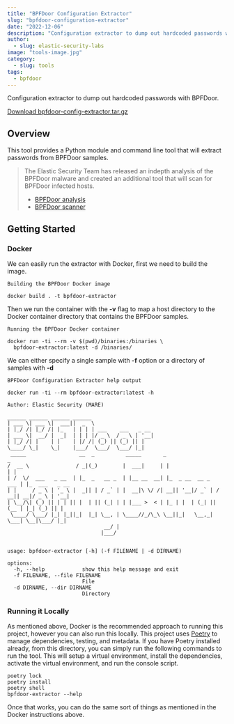 ```yaml
---
title: "BPFDoor Configuration Extractor"
slug: "bpfdoor-configuration-extractor"
date: "2022-12-06"
description: "Configuration extractor to dump out hardcoded passwords with BPFDoor."
author:
  - slug: elastic-security-labs
image: "tools-image.jpg"
category:
  - slug: tools
tags:
  - bpfdoor
---
```


Configuration extractor to dump out hardcoded passwords with BPFDoor.

[Download bpfdoor-config-extractor.tar.gz](https://assets.contentstack.io/v3/assets/bltefdd0b53724fa2ce/blt3f57100ade3473c5/62882ccdb4fa6b61ed70ba87/bpfdoor-config-extractor.tar.gz)

## Overview

This tool provides a Python module and command line tool that will extract passwords from BPFDoor samples.

> The Elastic Security Team has released an indepth analysis of the BPFDoor malware and created an additional tool that will scan for BPFDoor infected hosts.
>
> - [BPFDoor analysis](https://bookish-bassoon-c37be003.pages.github.io/intelligence/2022/05/04.bpfdoor/article/)
> - [BPFDoor scanner](https://www.elastic.co/security-labs/bpfdoor-scanner)

## Getting Started

### Docker

We can easily run the extractor with Docker, first we need to build the image.

```
Building the BPFDoor Docker image

docker build . -t bpfdoor-extractor
```

Then we run the container with the **-v** flag to map a host directory to the Docker container directory that contains the BPFDoor samples.

```
Running the BPFDoor Docker container

docker run -ti --rm -v $(pwd)/binaries:/binaries \
  bpfdoor-extractor:latest -d /binaries/
```

We can either specify a single sample with **-f** option or a directory of samples with **-d**

```
BPFDoor Configuration Extractor help output

docker run -ti --rm bpfdoor-extractor:latest -h

Author: Elastic Security (MARE)

______ ______ ______ ______
| ___ \| ___ \|  ___||  _  \
| |_/ /| |_/ /| |_   | | | | ___    ___   _ __
| ___ \|  __/ |  _|  | | | |/ _ \  / _ \ | '__|
| |_/ /| |    | |    | |/ /| (_) || (_) || |
\____/ \_|    \_|    |___/  \___/  \___/ |_|
 _____                 __  _          _____       _                      _
/  __ \               / _|(_)        |  ___|     | |                    | |
| /  \/  ___   _ __  | |_  _   __ _  | |__ __  __| |_  _ __  __ _   ___ | |_  ___   _ __
| |     / _ \ | '_ \ |  _|| | / _` | |  __|\ \/ /| __|| '__|/ _` | / __|| __|/ _ \ | '__|
| \__/\| (_) || | | || |  | || (_| | | |___ >  < | |_ | |  | (_| || (__ | |_| (_) || |
 \____/ \___/ |_| |_||_|  |_| \__, | \____//_/\_\ \__||_|   \__,_| \___| \__|\___/ |_|
                               __/ |
                              |___/


usage: bpfdoor-extractor [-h] (-f FILENAME | -d DIRNAME)

options:
  -h, --help            show this help message and exit
  -f FILENAME, --file FILENAME
                        File
  -d DIRNAME, --dir DIRNAME
                        Directory

```

### Running it Locally

As mentioned above, Docker is the recommended approach to running this project, however you can also run this locally. This project uses [Poetry](https://python-poetry.org/) to manage dependencies, testing, and metadata. If you have Poetry installed already, from this directory, you can simply run the following commands to run the tool. This will setup a virtual environment, install the dependencies, activate the virtual environment, and run the console script.

```
poetry lock
poetry install
poetry shell
bpfdoor-extractor --help
```

Once that works, you can do the same sort of things as mentioned in the Docker instructions above.
